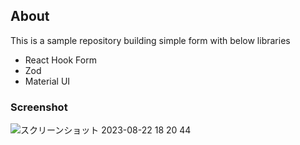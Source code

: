 ## About
This is a sample repository building simple form with below libraries
- React Hook Form
- Zod
- Material UI

### Screenshot
![スクリーンショット 2023-08-22 18 20 44](https://github.com/yohei222/react-hook-form-zod-mui/assets/56663358/188f6122-f6b2-420c-9f53-08b80bf93f77)
